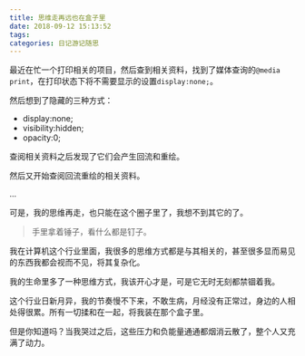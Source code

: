 ```yaml
---
title: 思维走再远也在盒子里
date: 2018-09-12 15:13:52
tags:
categories: 日记游记随思
---
```


最近在忙一个打印相关的项目，然后查到相关资料，找到了媒体查询的`@media print`，在打印状态下将不需要显示的设置`display:none;`。

然后想到了隐藏的三种方式：

- display:none;
- visibility:hidden;
- opacity:0;

查阅相关资料之后发现了它们会产生回流和重绘。

然后又开始查阅回流重绘的相关资料。

...

可是，我的思维再走，也只能在这个圈子里了，我想不到其它的了。


>手里拿着锤子，看什么都是钉子。

我在计算机这个行业里面，我很多的思维方式都是与其相关的，甚至很多显而易见的东西我都会视而不见，将其复杂化。

我的生命里多了一种思维方式，我该开心才是，可是它无时无刻都禁锢着我。

这个行业日新月异，我的节奏慢不下来，不敢生病，月经没有正常过，身边的人相处得很累。所有一切揉和在一起，将我装在那个盒子里。

但是你知道吗？当我哭过之后，这些压力和负能量通通都烟消云散了，整个人又充满了动力。

